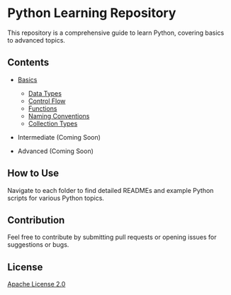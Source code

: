 # Python Learning Repository

This repository is a comprehensive guide to learn Python, covering basics to advanced topics.

## Contents
- [Basics](/basics)
  - [Data Types](/basics/data_types)
  - [Control Flow](/basics/control_flow)
  - [Functions](/basics/functions)
  - [Naming Conventions](/basics/naming_conventions)
  - [Collection Types](/basics/collection_types)

- Intermediate (Coming Soon)
- Advanced (Coming Soon)

## How to Use
Navigate to each folder to find detailed READMEs and example Python scripts for various Python topics.

## Contribution
Feel free to contribute by submitting pull requests or opening issues for suggestions or bugs.

## License
[Apache License 2.0](/LICENSE)
